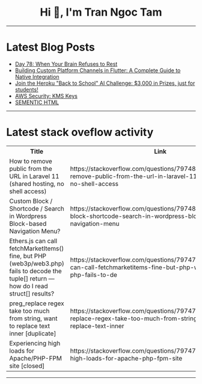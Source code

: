 <h1 align="center">Hi 👋, I'm Tran Ngoc Tam</h1>

---

# Latest Blog Posts 
<!-- BLOG-POST-LIST:START -->
- [Day 78: When Your Brain Refuses to Rest](https://dev.to/casperday11/day-78-when-your-brain-refuses-to-rest-2lf0)
- [Building Custom Platform Channels in Flutter: A Complete Guide to Native Integration](https://dev.to/anurag_dev/building-custom-platform-channels-in-flutter-a-complete-guide-to-native-integration-2m5g)
- [Join the Heroku &quot;Back to School&quot; AI Challenge: $3,000 in Prizes, just for students!](https://dev.to/devteam/join-the-heroku-back-to-school-ai-challenge-3000-in-prizes-just-for-students-2me4)
- [AWS Security: KMS Keys](https://dev.to/aws-builders/aws-security-kms-keys-380n)
- [SEMENTIC HTML](https://dev.to/72iamvinnie/sementic-html-e7b)
<!-- BLOG-POST-LIST:END -->

---

# Latest stack oveflow activity
<table>
  <tr><th>Title</th><th>Link</th></tr>
  <!-- STACKOVERFLOW:START --><tr><td>How to remove public from the URL in Laravel 11 &lpar;shared hosting, no shell access&rpar;</td><td>https://stackoverflow.com/questions/79748205/how-to-remove-public-from-the-url-in-laravel-11-shared-hosting-no-shell-access</td></tr><tr><td>Custom Block / Shortcode / Search in Wordpress Block-based Navigation Menu?</td><td>https://stackoverflow.com/questions/79748086/custom-block-shortcode-search-in-wordpress-block-based-navigation-menu</td></tr><tr><td>Ethers.js can call fetchMarketItems&lpar;&rpar; fine, but PHP &lpar;web3p/web3.php&rpar; fails to decode the tuple[] return — how do I read struct[] results?</td><td>https://stackoverflow.com/questions/79747584/ethers-js-can-call-fetchmarketitems-fine-but-php-web3p-web3-php-fails-to-de</td></tr><tr><td>preg_replace regex take too much from string, want to replace text inner [duplicate]</td><td>https://stackoverflow.com/questions/79747389/preg-replace-regex-take-too-much-from-string-want-to-replace-text-inner</td></tr><tr><td>Experiencing high loads for Apache/PHP-FPM site [closed]</td><td>https://stackoverflow.com/questions/79747383/experiencing-high-loads-for-apache-php-fpm-site</td></tr><!-- STACKOVERFLOW:END -->
</table>

---


